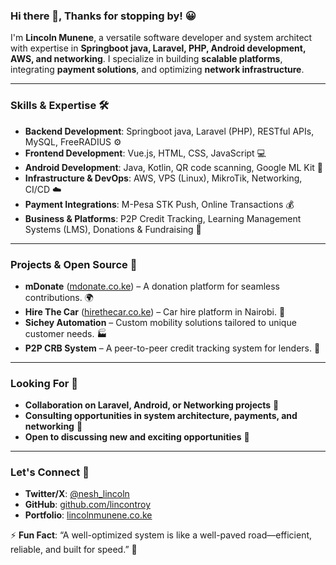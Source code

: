### Hi there 👋, Thanks for stopping by! 😀

I'm **Lincoln Munene**, a versatile software developer and system architect with expertise in **Springboot java, Laravel, PHP, Android development, AWS, and networking**. I specialize in building **scalable platforms**, integrating **payment solutions**, and optimizing **network infrastructure**.  

---

### **Skills & Expertise 🛠️**  

- **Backend Development**: Springboot java, Laravel (PHP), RESTful APIs, MySQL, FreeRADIUS ⚙️  
- **Frontend Development**: Vue.js, HTML, CSS, JavaScript 💻  
- **Android Development**: Java, Kotlin, QR code scanning, Google ML Kit 📱  
- **Infrastructure & DevOps**: AWS, VPS (Linux), MikroTik, Networking, CI/CD ☁️  
- **Payment Integrations**: M-Pesa STK Push, Online Transactions 💰  
- **Business & Platforms**: P2P Credit Tracking, Learning Management Systems (LMS), Donations & Fundraising 🏦  

---

### **Projects & Open Source 📂**  

- **mDonate** ([mdonate.co.ke](https://mdonate.co.ke)) – A donation platform for seamless contributions. 🌍  
- **Hire The Car** ([hirethecar.co.ke](https://hirethecar.co.ke)) – Car hire platform in Nairobi. 🚗  
- **Sichey Automation** – Custom mobility solutions tailored to unique customer needs. 🏭  
- **P2P CRB System** – A peer-to-peer credit tracking system for lenders. 🏦  

---

### **Looking For 👀**  

- **Collaboration on Laravel, Android, or Networking projects** 🤝  
- **Consulting opportunities in system architecture, payments, and networking** 💼  
- **Open to discussing new and exciting opportunities** 🚀  

---

### **Let's Connect 🔗**  

- **Twitter/X**: [@nesh_lincoln](#)  
- **GitHub**: [github.com/lincontroy](#)  
- **Portfolio**: [lincolnmunene.co.ke](#)  

⚡ **Fun Fact**: “A well-optimized system is like a well-paved road—efficient, reliable, and built for speed.” 🚀

